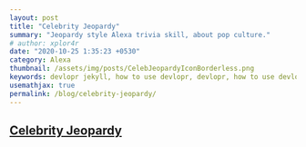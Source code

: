 ```yaml
---
layout: post
title: "Celebrity Jeopardy"
summary: "Jeopardy style Alexa trivia skill, about pop culture."
# author: xplor4r
date: "2020-10-25 1:35:23 +0530"
category: Alexa
thumbnail: /assets/img/posts/CelebJeopardyIconBorderless.png
keywords: devlopr jekyll, how to use devlopr, devlopr, how to use devlopr-jekyll, devlopr-jekyll tutorial,best jekyll themes, multi author
usemathjax: true
permalink: /blog/celebrity-jeopardy/
---
```


## [Celebrity Jeopardy](https://www.amazon.com/huckIt-Celebrity-Jeopardy/dp/B08DN837L9)
